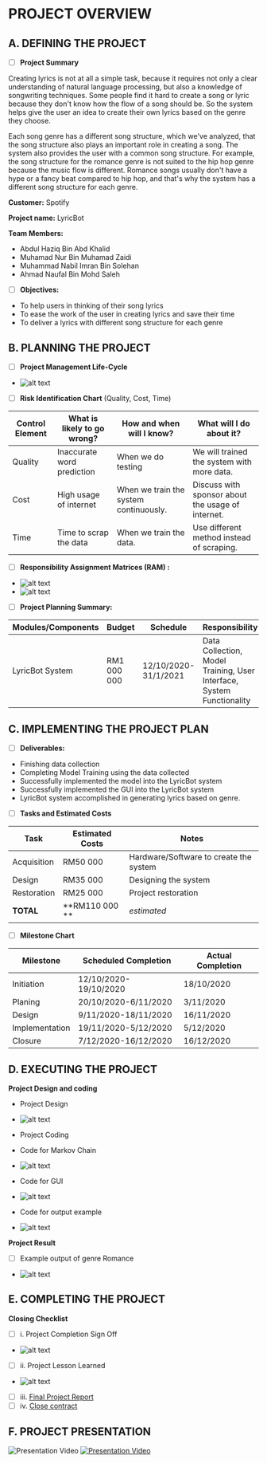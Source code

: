 # PROJECT OVERVIEW 

## A. DEFINING THE PROJECT 

- [ ] **Project Summary**

Creating lyrics is not at all a simple task, because it requires not only a clear understanding of natural language processing, but also a knowledge of songwriting techniques. Some people find it hard to create a song or lyric because they don't know how the flow of a song should be. So the system helps give the user an idea to create their own lyrics based on the genre they choose. 

Each song genre has a different song structure, which we've analyzed, that the song structure also plays an important role in creating a song. The system also provides the user with a common song structure. For example, the song structure for the romance genre is not suited to the hip hop genre because the music flow is different. Romance songs usually don't have a hype or a fancy beat compared to hip hop, and that's why the system has a different song structure for each genre.

**Customer:** Spotify

**Project name:** LyricBot

**Team Members:** 
- Abdul Haziq Bin Abd Khalid
- Muhamad Nur Bin Muhamad Zaidi	
- Muhammad Nabil Imran Bin Solehan
- Ahmad Naufal Bin Mohd Saleh


- [ ] **Objectives:**

- To help users in thinking of their song lyrics
- To ease the work of the user in creating lyrics and save their time
- To deliver a lyrics with different song structure for each genre



##  B. PLANNING THE PROJECT 

- [ ]  **Project Management Life-Cycle**
- ![alt text](https://github.com/capstoneDSproject/LyricBot/blob/main/IMAGES/WBS.png)



- [ ] **Risk Identification Chart** (Quality, Cost, Time)

| Control Element | What is likely to go wrong? | How and when will I know? | What will I do about it? |
|-----------------|-----------------------------|---------------------------|--------------------------|
| Quality         | Inaccurate word prediction  | When we do testing        |We will trained the system with more data.| 
| Cost            | High usage of internet      | When we train the system continuously.   |Discuss with sponsor about the usage of internet.|
| Time            | Time to scrap the data      | When we train the data.   |Use different method instead of scraping.|



- [ ]  **Responsibility Assignment Matrices (RAM) :**
- ![alt text](https://github.com/capstoneDSproject/LyricBot/blob/main/IMAGES/RAM.png)
- ![alt text](https://github.com/capstoneDSproject/LyricBot/blob/main/IMAGES/ROLES.png)
	

- [ ]  **Project Planning Summary:**

| Modules/Components | Budget | Schedule | Responsibility |
|--------------------|--------|----------|----------------|
|        LyricBot System            |  RM1 000 000      |  12/10/2020-31/1/2021        |  Data Collection, Model Training, User Interface, System Functionality              |


## C.  IMPLEMENTING THE PROJECT PLAN 

- [ ]  **Deliverables:**

- Finishing data collection
- Completing Model Training using the data collected
- Successfully implemented the model into the LyricBot system
- Successfully implemented the GUI into the LyricBot system
- LyricBot system accomplished in generating lyrics based on genre.

- [ ]   **Tasks and Estimated Costs**

| Task | Estimated Costs | Notes |
|------|-----------------|-------|
|Acquisition|RM50 000|Hardware/Software to create the system |
|Design|RM35 000|Designing the system|
|Restoration|RM25 000|Project restoration|
|**TOTAL**|**RM110 000 **|*estimated*|


- [ ]   **Milestone Chart**

| Milestone | Scheduled Completion | Actual Completion |
|-----------|----------------------|-------------------|
|Initiation|12/10/2020-19/10/2020|18/10/2020|
|Planing|20/10/2020-6/11/2020|3/11/2020|
|Design|9/11/2020-18/11/2020|16/11/2020|
|Implementation|19/11/2020-5/12/2020|5/12/2020|
|Closure|7/12/2020-16/12/2020|16/12/2020|


## D.  EXECUTING THE PROJECT

**Project Design and coding**

- Project Design
- ![alt text](https://github.com/capstoneDSproject/LyricBot/blob/main/IMAGES/GUI.png)

- Project Coding

- Code for Markov Chain 
- ![alt text](https://github.com/capstoneDSproject/LyricBot/blob/main/IMAGES/CODEMARKOV.png)

- Code for GUI 
- ![alt text](https://github.com/capstoneDSproject/LyricBot/blob/main/IMAGES/CODEGUI.png)

- Code for output example 
- ![alt text](https://github.com/capstoneDSproject/LyricBot/blob/main/IMAGES/CODEOUTPUT.png)



**Project Result**
- [ ]   Example output of genre Romance
- ![alt text](https://github.com/capstoneDSproject/LyricBot/blob/main/IMAGES/OUTPUT.png)


## E.  COMPLETING THE PROJECT

**Closing Checklist**
- [ ]   i. Project Completion Sign Off
- ![alt text](https://github.com/capstoneDSproject/LyricBot/blob/main/IMAGES/ProjectCompletion.png)
- [ ]   ii. Project Lesson Learned 
- ![alt text](https://github.com/capstoneDSproject/LyricBot/blob/main/IMAGES/LessonLearned.png)
- [ ]   iii. [Final Project Report](https://github.com/capstoneDSproject/LyricBot/blob/main/LABWORK/FinalReportProject.pdf)
- [ ]   iv. [Close contract](https://github.com/capstoneDSproject/LyricBot/blob/main/LABWORK/ProcurementManagementPlan.pdf)

## F.   PROJECT PRESENTATION 
![Presentation Video](http://www.youtube.com/watch?v=UMihFNTSYkk)
[![Presentation Video](http://img.youtube.com/vi/UMihFNTSYkk/0.jpg)](http://www.youtube.com/watch?v=UMihFNTSYkk "Project Presentation")



